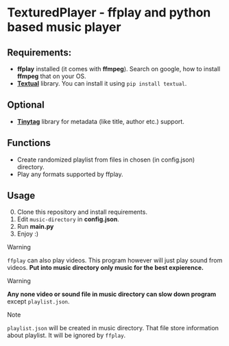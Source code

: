 # TexturedPlayer - ffplay and python based music player

## Requirements:
- **ffplay** installed (it comes with **ffmpeg**). Search on google, how to install **ffmpeg** that on your OS.
- **[Textual](https://github.com/textualize/textual/)** library. You can install it using `pip install textual`.
## Optional
- **[Tinytag](https://github.com/devsnd/tinytag)** library for metadata (like title, author etc.) support.
## Functions
- Create randomized playlist from files in chosen (in config.json) directory.
- Play any formats supported by ffplay.
## Usage
0. Clone this repository and install requirements.
1. Edit `music-directory` in **config.json**.
2. Run **main.py**
3. Enjoy :)

> [!WARNING]  
> `ffplay` can also play videos. This program however will just play sound from videos. **Put into music directory only music for the best expierence.**

> [!WARNING]  
> **Any none video or sound file in music directory can slow down program** except `playlist.json`.

> [!NOTE]  
> `playlist.json` will be created in music directory. That file store information about playlist. It will be ignored by `ffplay`.
